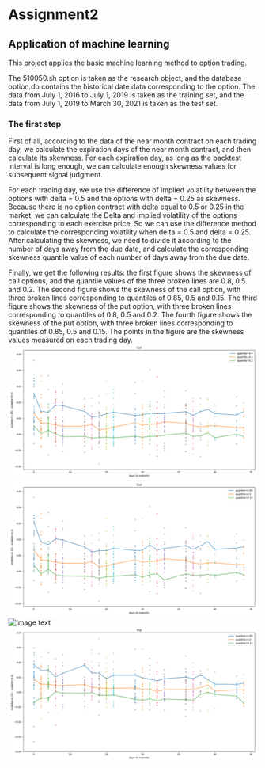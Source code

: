 # Assignment2
## Application of machine learning
This project applies the basic machine learning method to option trading.

The 510050.sh option is taken as the research object, and the database option.db contains the historical date data corresponding to the option. The data from July 1, 2016 to July 1, 2019 is taken as the training set, and the data from July 1, 2019 to March 30, 2021 is taken as the test set.

### The first step
First of all, according to the data of the near month contract on each trading day, we calculate the expiration days of the near month contract, and then calculate its skewness. For each expiration day, as long as the backtest interval is long enough, we can calculate enough skewness values for subsequent signal judgment.

For each trading day, we use the difference of implied volatility between the options with delta = 0.5 and the options with delta = 0.25 as skewness. Because there is no option contract with delta equal to 0.5 or 0.25 in the market, we can calculate the Delta and implied volatility of the options corresponding to each exercise price, So we can use the difference method to calculate the corresponding volatility when delta = 0.5 and delta = 0.25. After calculating the skewness, we need to divide it according to the number of days away from the due date, and calculate the corresponding skewness quantile value of each number of days away from the due date.

Finally, we get the following results: the first figure shows the skewness of call options, and the quantile values of the three broken lines are 0.8, 0.5 and 0.2. The second figure shows the skewness of the call option, with three broken lines corresponding to quantiles of 0.85, 0.5 and 0.15. The third figure shows the skewness of the put option, with three broken lines corresponding to quantiles of 0.8, 0.5 and 0.2. The fourth figure shows the skewness of the put option, with three broken lines corresponding to quantiles of 0.85, 0.5 and 0.15. The points in the figure are the skewness values measured on each trading day.
![Image text](https://github.com/algo21-220040088/Assignment2/blob/main/result/pictures/iv_diff_call(quantile%3D0.8and0.2).png)
![Image text](https://github.com/algo21-220040088/Assignment2/blob/main/result/pictures/iv_diff_call(quantile%3D0.85and0.15).png)
![Image text](https://github.com/algo21-220040088/Assignment2/blob/main/result/pictures/iv_diff_put(quantile%3D0.8and0.1).png)
![Image text](https://github.com/algo21-220040088/Assignment2/blob/main/result/pictures/iv_diff_put(quantile%3D0.85and0.15).png)


